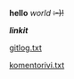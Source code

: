 **hello** *world* ~~:-)!~~

***linkit***

[gitlog.txt](https://github.com/janikakalliokoski/ot-harjoitustyo/blob/master/laskarit/viikko1/gitlog.txt)

[komentorivi.txt](https://github.com/janikakalliokoski/ot-harjoitustyo/blob/master/laskarit/viikko1/komentorivi.txt)
